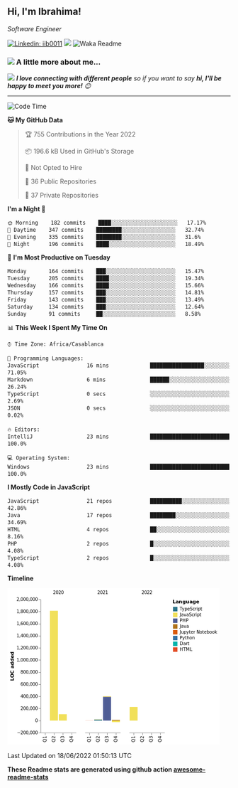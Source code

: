 <h2>Hi, I'm Ibrahima! </h2>
<p><em>Software Engineer 
</em></p>


[![Linkedin: iib0011](https://img.shields.io/badge/-iib0011-blue?style=flat-square&logo=Linkedin&logoColor=white&link=https://www.linkedin.com/in/iib0011/)](https://www.linkedin.com/in/iib0011/)
![](https://visitor-badge.glitch.me/badge?page_id=iib0011)
![Waka Readme](https://github.com/iib0011/iib0011/workflows/Waka%20Readme/badge.svg)


### <img src="https://media.giphy.com/media/VgCDAzcKvsR6OM0uWg/giphy.gif" width="50"> A little more about me...  


<img src="https://media.giphy.com/media/LnQjpWaON8nhr21vNW/giphy.gif" width="60"> <em><b>I love connecting with different people</b> so if you want to say <b>hi, I'll be happy to meet you more!</b> 😊</em>

---
<!--START_SECTION:waka-->
![Code Time](http://img.shields.io/badge/Code%20Time-0%20secs-blue)

**🐱 My GitHub Data** 

> 🏆 755 Contributions in the Year 2022
 > 
> 📦 196.6 kB Used in GitHub's Storage 
 > 
> 🚫 Not Opted to Hire
 > 
> 📜 36 Public Repositories 
 > 
> 🔑 37 Private Repositories  
 > 
**I'm a Night 🦉** 

```text
🌞 Morning    182 commits    ████░░░░░░░░░░░░░░░░░░░░░   17.17% 
🌆 Daytime    347 commits    ████████░░░░░░░░░░░░░░░░░   32.74% 
🌃 Evening    335 commits    ████████░░░░░░░░░░░░░░░░░   31.6% 
🌙 Night      196 commits    ████░░░░░░░░░░░░░░░░░░░░░   18.49%

```
📅 **I'm Most Productive on Tuesday** 

```text
Monday       164 commits    ███░░░░░░░░░░░░░░░░░░░░░░   15.47% 
Tuesday      205 commits    ████░░░░░░░░░░░░░░░░░░░░░   19.34% 
Wednesday    166 commits    ████░░░░░░░░░░░░░░░░░░░░░   15.66% 
Thursday     157 commits    ███░░░░░░░░░░░░░░░░░░░░░░   14.81% 
Friday       143 commits    ███░░░░░░░░░░░░░░░░░░░░░░   13.49% 
Saturday     134 commits    ███░░░░░░░░░░░░░░░░░░░░░░   12.64% 
Sunday       91 commits     ██░░░░░░░░░░░░░░░░░░░░░░░   8.58%

```


📊 **This Week I Spent My Time On** 

```text
⌚︎ Time Zone: Africa/Casablanca

💬 Programming Languages: 
JavaScript               16 mins             █████████████████░░░░░░░░   71.05% 
Markdown                 6 mins              ██████░░░░░░░░░░░░░░░░░░░   26.24% 
TypeScript               0 secs              ░░░░░░░░░░░░░░░░░░░░░░░░░   2.69% 
JSON                     0 secs              ░░░░░░░░░░░░░░░░░░░░░░░░░   0.02%

🔥 Editors: 
IntelliJ                 23 mins             █████████████████████████   100.0%

💻 Operating System: 
Windows                  23 mins             █████████████████████████   100.0%

```

**I Mostly Code in JavaScript** 

```text
JavaScript               21 repos            ██████████░░░░░░░░░░░░░░░   42.86% 
Java                     17 repos            ████████░░░░░░░░░░░░░░░░░   34.69% 
HTML                     4 repos             ██░░░░░░░░░░░░░░░░░░░░░░░   8.16% 
PHP                      2 repos             █░░░░░░░░░░░░░░░░░░░░░░░░   4.08% 
TypeScript               2 repos             █░░░░░░░░░░░░░░░░░░░░░░░░   4.08%

```


**Timeline**

![Chart not found](https://raw.githubusercontent.com/iib0011/iib0011/master/charts/bar_graph.png) 


 Last Updated on 18/06/2022 01:50:13 UTC
<!--END_SECTION:waka-->

**These Readme stats are generated using github action [awesome-readme-stats](https://github.com/iib0011/waka-readme-stats)**

